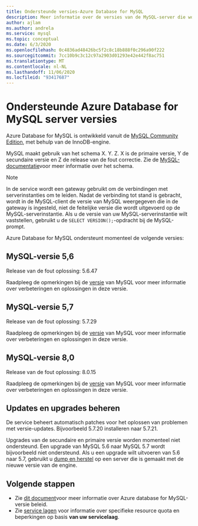 ```yaml
---
title: Ondersteunde versies-Azure Database for MySQL
description: Meer informatie over de versies van de MySQL-server die worden ondersteund in de Azure Database for MySQL-service.
author: ajlam
ms.author: andrela
ms.service: mysql
ms.topic: conceptual
ms.date: 6/3/2020
ms.openlocfilehash: 0c4836ad48426bc5f2c8c18b888f0c296a90f222
ms.sourcegitcommit: 7cc10b9c3c12c97a2903d01293e42e442f8ac751
ms.translationtype: MT
ms.contentlocale: nl-NL
ms.lasthandoff: 11/06/2020
ms.locfileid: "93417687"
---
```

# <a name="supported-azure-database-for-mysql-server-versions"></a>Ondersteunde Azure Database for MySQL server versies

Azure Database for MySQL is ontwikkeld vanuit de [MySQL Community Edition](https://www.mysql.com/products/community/), met behulp van de InnoDB-engine.

MySQL maakt gebruik van het schema X. Y. Z. X is de primaire versie, Y de secundaire versie en Z de release van de fout correctie. Zie de [MySQL-documentatie](https://dev.mysql.com/doc/refman/5.7/en/which-version.html)voor meer informatie over het schema.


> [!NOTE]
> In de service wordt een gateway gebruikt om de verbindingen met serverinstanties om te leiden. Nadat de verbinding tot stand is gebracht, wordt in de MySQL-client de versie van MySQL weergegeven die in de gateway is ingesteld, niet de feitelijke versie die wordt uitgevoerd op de MySQL-serverinstantie. Als u de versie van uw MySQL-serverinstantie wilt vaststellen, gebruikt u de `SELECT VERSION();`-opdracht bij de MySQL-prompt.

Azure Database for MySQL ondersteunt momenteel de volgende versies:

## <a name="mysql-version-56"></a>MySQL-versie 5,6

Release van de fout oplossing: 5.6.47

Raadpleeg de opmerkingen bij de [versie](https://dev.mysql.com/doc/relnotes/mysql/5.6/en/news-5-6-47.html) van MySQL voor meer informatie over verbeteringen en oplossingen in deze versie.

## <a name="mysql-version-57"></a>MySQL-versie 5,7

Release van de fout oplossing: 5.7.29

Raadpleeg de opmerkingen bij de [versie](https://dev.mysql.com/doc/relnotes/mysql/5.7/en/news-5-7-29.html) van MySQL voor meer informatie over verbeteringen en oplossingen in deze versie.

## <a name="mysql-version-80"></a>MySQL-versie 8,0

Release van de fout oplossing: 8.0.15

Raadpleeg de opmerkingen bij de [versie](https://dev.mysql.com/doc/relnotes/mysql/8.0/en/news-8-0-15.html) van MySQL voor meer informatie over verbeteringen en oplossingen in deze versie.

## <a name="managing-updates-and-upgrades"></a>Updates en upgrades beheren
De service beheert automatisch patches voor het oplossen van problemen met versie-updates. Bijvoorbeeld 5.7.20 installeren naar 5.7.21.  

Upgrades van de secundaire en primaire versie worden momenteel niet ondersteund. Een upgrade van MySQL 5.6 naar MySQL 5.7 wordt bijvoorbeeld niet ondersteund. Als u een upgrade wilt uitvoeren van 5.6 naar 5.7, gebruikt u [dump en herstel](./concepts-migrate-dump-restore.md) op een server die is gemaakt met de nieuwe versie van de engine.

## <a name="next-steps"></a>Volgende stappen

- Zie [dit document](concepts-version-policy.md)voor meer informatie over Azure database for MySQL-versie beleid.
- Zie [service lagen](./concepts-pricing-tiers.md) voor informatie over specifieke resource quota en beperkingen op basis **van uw servicelaag**.
